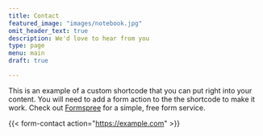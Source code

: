 ```yaml
---
title: Contact
featured_image: "images/notebook.jpg"
omit_header_text: true
description: We'd love to hear from you
type: page
menu: main
draft: true

---
```



This is an example of a custom shortcode that you can put right into your content. You will need to add a form action to the the shortcode to make it work. Check out [Formspree](https://formspree.io/) for a simple, free form service. 

{{< form-contact action="https://example.com"  >}}
